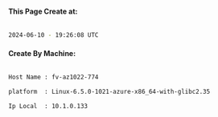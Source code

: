
   
#### This Page Create at:

```bash

2024-06-10 - 19:26:08 UTC

```

#### Create By Machine:

```bash

Host Name : fv-az1022-774

platform  : Linux-6.5.0-1021-azure-x86_64-with-glibc2.35

Ip Local  : 10.1.0.133

```

